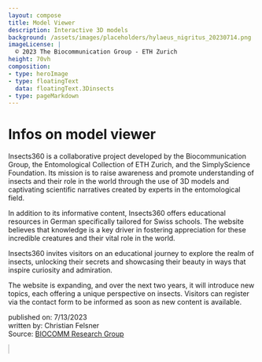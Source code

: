 ```yaml
---
layout: compose
title: Model Viewer
description: Interactive 3D models
background: /assets/images/placeholders/hylaeus_nigritus_20230714.png
imageLicense: |
  © 2023 The Biocommunication Group - ETH Zurich
height: 70vh
composition:
- type: heroImage
- type: floatingText
  data: floatingText.3Dinsects
- type: pageMarkdown
---
```


# Infos on model viewer

Insects360 is a collaborative project developed by the Biocommunication Group, the Entomological Collection of ETH Zurich, and the SimplyScience Foundation. Its mission is to raise awareness and promote understanding of insects and their role in the world through the use of 3D models and captivating scientific narratives created by experts in the entomological field.

In addition to its informative content, Insects360 offers educational resources in German specifically tailored for Swiss schools. The website believes that knowledge is a key driver in fostering appreciation for these incredible creatures and their vital role in the world.

Insects360 invites visitors on an educational journey to explore the realm of insects, unlocking their secrets and showcasing their beauty in ways that inspire curiosity and admiration.

The website is expanding, and over the next two years, it will introduce new topics, each offering a unique perspective on insects. Visitors can register via the contact form to be informed as soon as new content is available.

published on: 7/13/2023  
written by: Christian Felsner  
Source: [BIOCOMM Research Group](https://biocommunication.org/en/insects360/3d-scans/)

<!-- Inclusion of the model-viewer library -->
<script type="module" src="https://unpkg.com/@google/model-viewer/dist/model-viewer.min.js"></script>

<!-- Model Viewer Component -->
<model-viewer src="https://biocommunication.org/filesystems/scans/Hylaeus-cgj-20230823.gltf?v=1697467521" shadow-intensity="1" camera-controls="" touch-action="none" interaction-prompt-threshold="500" auto-rotate="" class="js-scan-viewer" ar-status="not-presenting" style="width: 100%; max-width: 600px; height: 400px; border: 1px solid #ccc; background-color: #fff;"></model-viewer>

